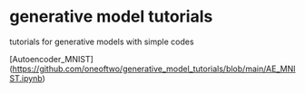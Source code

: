 # generative model tutorials
tutorials for generative models with simple codes

[Autoencoder_MNIST] (https://github.com/oneoftwo/generative_model_tutorials/blob/main/AE_MNIST.ipynb)
